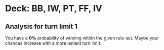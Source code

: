 # Deck: BB, IW, PT, FF, IV
## Analysis for turn limit 1
You have a **0%** probability of winning within the given rule-set. Maybe your chances increase with a more lenient turn limit.